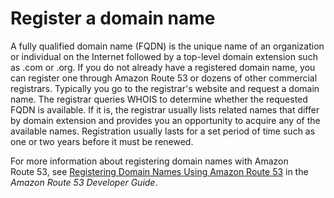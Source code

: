 # Register a domain name<a name="setup-domain"></a>

A fully qualified domain name \(FQDN\) is the unique name of an organization or individual on the Internet followed by a top\-level domain extension such as \.com or \.org\. If you do not already have a registered domain name, you can register one through Amazon Route 53 or dozens of other commercial registrars\. Typically you go to the registrar's website and request a domain name\. The registrar queries WHOIS to determine whether the requested FQDN is available\. If it is, the registrar usually lists related names that differ by domain extension and provides you an opportunity to acquire any of the available names\. Registration usually lasts for a set period of time such as one or two years before it must be renewed\.

For more information about registering domain names with Amazon Route 53, see [Registering Domain Names Using Amazon Route 53](https://docs.aws.amazon.com/Route53/latest/DeveloperGuide/registrar.html) in the *Amazon Route 53 Developer Guide*\. 